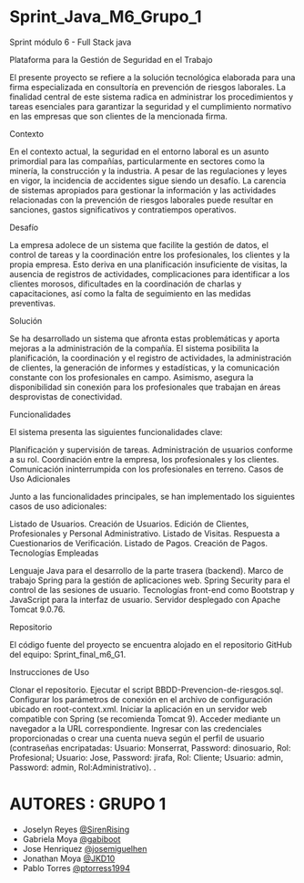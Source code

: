 # Sprint_Java_M6_Grupo_1
Sprint módulo 6 - Full Stack java

Plataforma para la Gestión de Seguridad en el Trabajo

El presente proyecto se refiere a la solución tecnológica elaborada para una firma especializada en consultoría en prevención de riesgos laborales. La finalidad central de este sistema radica en administrar los procedimientos y tareas esenciales para garantizar la seguridad y el cumplimiento normativo en las empresas que son clientes de la mencionada firma.

Contexto

En el contexto actual, la seguridad en el entorno laboral es un asunto primordial para las compañías, particularmente en sectores como la minería, la construcción y la industria. A pesar de las regulaciones y leyes en vigor, la incidencia de accidentes sigue siendo un desafío. La carencia de sistemas apropiados para gestionar la información y las actividades relacionadas con la prevención de riesgos laborales puede resultar en sanciones, gastos significativos y contratiempos operativos.

Desafío

La empresa adolece de un sistema que facilite la gestión de datos, el control de tareas y la coordinación entre los profesionales, los clientes y la propia empresa. Esto deriva en una planificación insuficiente de visitas, la ausencia de registros de actividades, complicaciones para identificar a los clientes morosos, dificultades en la coordinación de charlas y capacitaciones, así como la falta de seguimiento en las medidas preventivas.

Solución

Se ha desarrollado un sistema que afronta estas problemáticas y aporta mejoras a la administración de la compañía. El sistema posibilita la planificación, la coordinación y el registro de actividades, la administración de clientes, la generación de informes y estadísticas, y la comunicación constante con los profesionales en campo. Asimismo, asegura la disponibilidad sin conexión para los profesionales que trabajan en áreas desprovistas de conectividad.

Funcionalidades

El sistema presenta las siguientes funcionalidades clave:

Planificación y supervisión de tareas.
Administración de usuarios conforme a su rol.
Coordinación entre la empresa, los profesionales y los clientes.
Comunicación ininterrumpida con los profesionales en terreno.
Casos de Uso Adicionales

Junto a las funcionalidades principales, se han implementado los siguientes casos de uso adicionales:

Listado de Usuarios.
Creación de Usuarios.
Edición de Clientes, Profesionales y Personal Administrativo.
Listado de Visitas.
Respuesta a Cuestionarios de Verificación.
Listado de Pagos.
Creación de Pagos.
Tecnologías Empleadas

Lenguaje Java para el desarrollo de la parte trasera (backend).
Marco de trabajo Spring para la gestión de aplicaciones web.
Spring Security para el control de las sesiones de usuario.
Tecnologías front-end como Bootstrap y JavaScript para la interfaz de usuario.
Servidor desplegado con Apache Tomcat 9.0.76.

Repositorio

El código fuente del proyecto se encuentra alojado en el repositorio GitHub del equipo: Sprint_final_m6_G1.

Instrucciones de Uso

Clonar el repositorio.
Ejecutar el script BBDD-Prevencion-de-riesgos.sql.
Configurar los parámetros de conexión en el archivo de configuración ubicado en root-context.xml.
Iniciar la aplicación en un servidor web compatible con Spring (se recomienda Tomcat 9).
Acceder mediante un navegador a la URL correspondiente.
Ingresar con las credenciales proporcionadas o crear una cuenta nueva según el perfil de usuario (contraseñas encripatadas: Usuario: Monserrat, Password: dinosuario, Rol: Profesional; Usuario: Jose, Password: jirafa, Rol: Cliente; Usuario: admin, Password: admin, Rol:Administrativo). .


# AUTORES : GRUPO 1
- Joselyn Reyes [@SirenRising](https://github.com/SirenRising)
- Gabriela Moya [@gabiboot](https://github.com/gabiboot)
- Jose Henriquez [@josemiguelhen](https://github.com/josemiguelhen)
- Jonathan Moya [@JKD10](https://github.com/JKD10)
- Pablo Torres 	[@ptorress1994](https://github.com/ptorress1994)
